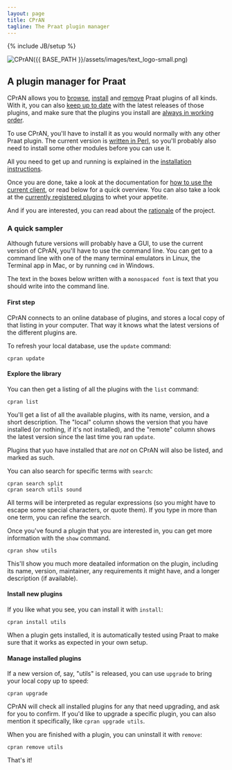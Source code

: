 ```yaml
---
layout: page
title: CPrAN
tagline: The Praat plugin manager
---
```

{% include JB/setup %}

![CPrAN]({{ BASE_PATH }}/assets/images/text_logo-small.png)

A plugin manager for Praat
--------------------------

CPrAN allows you to [browse][search], [install][] and [remove][] Praat plugins
of all kinds. With it, you can also [keep up to date][upgrade] with the latest
releases of those plugins, and make sure that the plugins you install are
[always in working order][test].

[search]:  /docs/commands/search
[install]: /docs/commands/install
[remove]:  /docs/commands/remove
[upgrade]: /docs/commands/upgrade
[test]:    /docs/commands/test

To use CPrAN, you'll have to install it as you would normally with any other
Praat plugin. The current version is [written in Perl][perl client], so you'll
probably also need to install some other modules before you can use it.

[perl client]: /clients/cpran

All you need to get up and running is explained in the [installation
instructions][install client].

[install client]: /clients/cpran#installation

Once you are done, take a look at the documentation for [how to use the current
client][cpran], or read below for a quick overview. You can also take a look
at the [currently registered plugins][plugin list] to whet your appetite.

[cpran]: /docs/cpran
[plugin list]: /plugins

And if you are interested, you can read about the [rationale][] of the project.

[rationale]: /2015/03/18/rationale

### A quick sampler

Although future versions will probably have a GUI, to use the current version
of CPrAN, you'll have to use the command line. You can get to a command line
with one of the many terminal emulators in Linux, the Terminal app in Mac, or
by running `cmd` in Windows.

The text in the boxes below written with a `monospaced font` is text that you
should write into the command line.

#### First step

CPrAN connects to an online database of plugins, and stores a local copy of
that listing in your computer. That way it knows what the latest versions of
the different plugins are.

To refresh your local database, use the `update` command:

    cpran update

#### Explore the library

You can then get a listing of all the plugins with the `list` command:

    cpran list

You'll get a list of all the available plugins, with its name, version, and
a short description. The "local" column shows the version that you have
installed (or nothing, if it's not installed), and the "remote" column shows the
latest version since the last time you ran `update`.

Plugins that yuo have installed that are _not_ on CPrAN will also be listed, and
marked as such.

You can also search for specific terms with `search`:

    cpran search split
    cpran search utils sound

All terms will be interpreted as regular expressions (so you might have to
escape some special characters, or quote them). If you type in more than one
term, you can refine the search.

Once you've found a plugin that you are interested in, you can get more
information with the `show` command.

    cpran show utils

This'll show you much more deatailed information on the plugin, including its
name, version, maintainer, any requirements it might have, and a longer
description (if available).

#### Install new plugins

If you like what you see, you can install it with `install`:

    cpran install utils

When a plugin gets installed, it is automatically tested using Praat to make
sure that it works as expected in your own setup.

#### Manage installed plugins

If a new version of, say, "utils" is released, you can use `upgrade` to bring
your local copy up to speed:

    cpran upgrade

CPrAN will check all installed plugins for any that need upgrading, and ask
for you to confirm. If you'd like to upgrade a specific plugin, you can also
mention it specifically, like `cpran upgrade utils`.

When you are finished with a plugin, you can uninstall it with `remove`:

    cpran remove utils

That's it!
